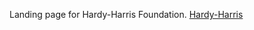 Landing page for Hardy-Harris Foundation. <a href="http://www.hardyharris.unstuffeddesign.com">Hardy-Harris</a>
